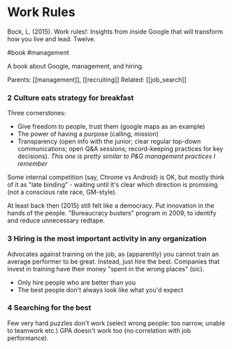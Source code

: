 # Work Rules

Bock, L. (2015). Work rules!: Insights from inside Google that will transform how you live and lead. Twelve.

#book #management

A book about Google, management, and hiring.

Parents: [[management]], [[recruiting]]
Related: [[job_search]]

### 2 Culture eats strategy for breakfast

Three cornerstones:
* Give freedom to people, trust them (google maps as an example)
* The power of having a purpose (calling, mission)
* Transparency (open info with the junior; clear regular top-down communications; open Q&A sessions; record-keeping practices for key decisions). _This one is pretty similar to P&G management practices I remember_

Some internal competition (say, Chrome vs Android) is OK, but mostly think of it as "late binding" - waiting until it's clear which direction is promising (not a conscious rate race, GM-style).

At least back then (2015) still felt like a democracy. Put innovation in the hands of the people. "Bureaucracy busters" program in 2009, to identify and reduce unnecessary redtape.

### 3 Hiring is the most important activity in any organization

Advocates against training on the job, as (apparently) you cannot train an average performer to be great. Instead, just hire the best. Companies that invest in training have their money "spent in the wrong places" (sic).

* Only hire people who are better than you
* The best people don't always look like what you'd expect

### 4 Searching for the best

Few very hard puzzles don't work (select wrong people: too narrow, unable to teamwork etc.) GPA doesn't work too (no correlation with job performance).

